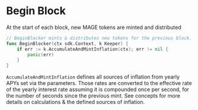 <!--
order: 6
-->

# Begin Block

At the start of each block, new MAGE tokens are minted and distributed

```go
// BeginBlocker mints & distributes new tokens for the previous block.
func BeginBlocker(ctx sdk.Context, k Keeper) {
	if err := k.AccumulateAndMintInflation(ctx); err != nil {
		panic(err)
	}
}
```

`AccumulateAndMintInflation` defines all sources of inflation from yearly APYs set via the parameters.
Those rates are converted to the effective rate of the yearly interest rate assuming it is
compounded once per second, for the number of seconds since the previous mint. See concepts for
more details on calculations & the defined sources of inflation.
